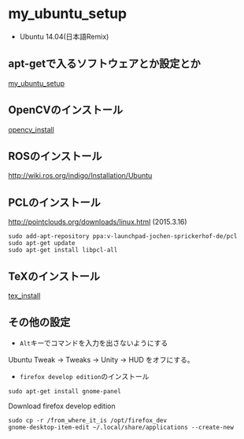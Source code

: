 # my_ubuntu_setup

- Ubuntu 14.04(日本語Remix)

## apt-getで入るソフトウェアとか設定とか

[my_ubuntu_setup](./ubuntu_application/README.md)

## OpenCVのインストール

[opencv_install](./OpenCV_install/README.md)

## ROSのインストール

http://wiki.ros.org/indigo/Installation/Ubuntu

## PCLのインストール

http://pointclouds.org/downloads/linux.html (2015.3.16)

```
sudo add-apt-repository ppa:v-launchpad-jochen-sprickerhof-de/pcl
sudo apt-get update
sudo apt-get install libpcl-all
```

## TeXのインストール

[tex_install](./tex_install/README.md)

## その他の設定

- `Alt`キーでコマンドを入力を出さないようにする

Ubuntu Tweak -> Tweaks -> Unity -> HUD をオフにする。

- `firefox develop edition`のインストール

```
sudo apt-get install gnome-panel
```

Download firefox develop edition

```
sudo cp -r /from_where_it_is /opt/firefox_dev
gnome-desktop-item-edit ~/.local/share/applications --create-new
```

